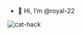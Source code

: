 - 👋 Hi, I’m @royal-22

<!---
royal-22/royal-22 is a ✨ special ✨ repository because its `README.md` (this file) appears on your GitHub profile.
You can click the Preview link to take a look at your changes.
--->
![cat-hack](https://user-images.githubusercontent.com/87497586/164944424-baa1ba84-71a6-4e44-9152-de8823b7bfc8.gif)
